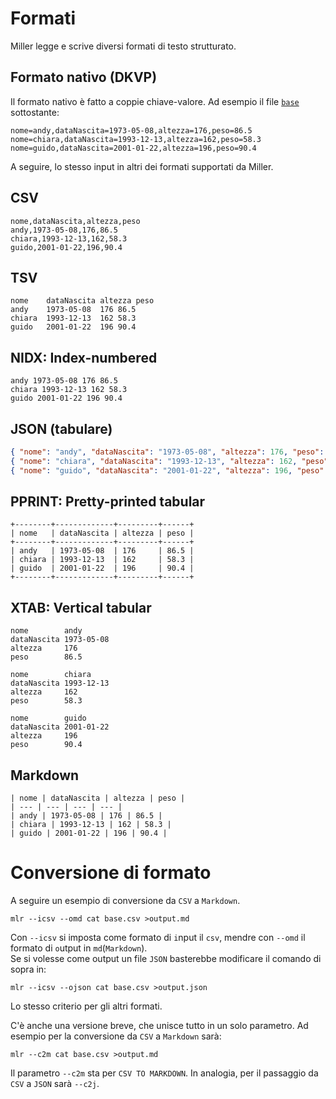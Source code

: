 # Formati

Miller legge e scrive diversi formati di testo strutturato.

## Formato nativo (DKVP)

Il formato nativo è fatto a coppie chiave-valore. Ad esempio il file [`base`](../miller/risorse/base) sottostante:

```
nome=andy,dataNascita=1973-05-08,altezza=176,peso=86.5
nome=chiara,dataNascita=1993-12-13,altezza=162,peso=58.3
nome=guido,dataNascita=2001-01-22,altezza=196,peso=90.4
```

A seguire, lo stesso input in altri dei formati supportati da Miller.

## CSV

```
nome,dataNascita,altezza,peso
andy,1973-05-08,176,86.5
chiara,1993-12-13,162,58.3
guido,2001-01-22,196,90.4
```

## TSV

```
nome	dataNascita	altezza	peso
andy	1973-05-08	176	86.5
chiara	1993-12-13	162	58.3
guido	2001-01-22	196	90.4
```

## NIDX: Index-numbered

```
andy 1973-05-08 176 86.5
chiara 1993-12-13 162 58.3
guido 2001-01-22 196 90.4
```

## JSON (tabulare)

```json
{ "nome": "andy", "dataNascita": "1973-05-08", "altezza": 176, "peso": 86.5 }
{ "nome": "chiara", "dataNascita": "1993-12-13", "altezza": 162, "peso": 58.3 }
{ "nome": "guido", "dataNascita": "2001-01-22", "altezza": 196, "peso": 90.4 }
```

## PPRINT: Pretty-printed tabular

```
+--------+-------------+---------+------+
| nome   | dataNascita | altezza | peso |
+--------+-------------+---------+------+
| andy   | 1973-05-08  | 176     | 86.5 |
| chiara | 1993-12-13  | 162     | 58.3 |
| guido  | 2001-01-22  | 196     | 90.4 |
+--------+-------------+---------+------+
```

## XTAB: Vertical tabular

```
nome        andy
dataNascita 1973-05-08
altezza     176
peso        86.5

nome        chiara
dataNascita 1993-12-13
altezza     162
peso        58.3

nome        guido
dataNascita 2001-01-22
altezza     196
peso        90.4
```

## Markdown

```
| nome | dataNascita | altezza | peso |
| --- | --- | --- | --- |
| andy | 1973-05-08 | 176 | 86.5 |
| chiara | 1993-12-13 | 162 | 58.3 |
| guido | 2001-01-22 | 196 | 90.4 |
```

# Conversione di formato

A seguire un esempio di conversione da `CSV` a `Markdown`.

```
mlr --icsv --omd cat base.csv >output.md
```

Con `--icsv` si imposta come formato di `i`nput il `csv`, mendre con `--omd` il formato di `o`utput in `md`(`Markdown`).<br>Se si volesse come output un file `JSON` basterebbe modificare il comando di sopra in:

```
mlr --icsv --ojson cat base.csv >output.json
```

Lo stesso criterio per gli altri formati.

C'è anche una versione breve, che unisce tutto in un solo parametro. Ad esempio per la conversione da `CSV` a `Markdown` sarà:

```
mlr --c2m cat base.csv >output.md
```

Il parametro `--c2m` sta per `CSV TO MARKDOWN`. In analogia, per il passaggio da `CSV` a `JSON` sarà `--c2j`.
